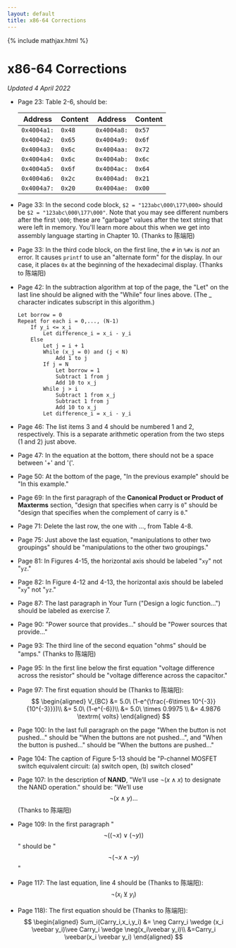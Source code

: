 ```yaml
---
layout: default
title: x86-64 Corrections
---
```

{% include mathjax.html %}
# x86-64 Corrections

*Updated 4 April 2022*

- Page 23: Table 2-6, should be:
    
    |   Address   | Content |   Address    | Content |
    | ----------- | ------- | ------------ | ------- |
    | `0x4004a1:` | `0x48`  | `0x4004a8:`  | `0x57`  |
    | `0x4004a2:` | `0x65`  | `0x4004a9:`  | `0x6f`  |
    | `0x4004a3:` | `0x6c`  | `0x4004aa:`  | `0x72`  |
    | `0x4004a4:` | `0x6c`  | `0x4004ab:`  | `0x6c`  |
    | `0x4004a5:` | `0x6f`  | `0x4004ac:`  | `0x64`  |
    | `0x4004a6:` | `0x2c`  | `0x4004ad:`  | `0x21`  |
    | `0x4004a7:` | `0x20`  | `0x4004ae:`  | `0x00`  |
- Page 33: In the second code block, `$2 = "123abc\000\177\000>` should be `$2 = "123abc\000\177\000"`. Note that you may see different numbers after the first `\000`; these are "garbage" values after the text string that were left in memory. You'll learn more about this when we get into assembly language starting in Chapter 10. (Thanks to 陈端阳)
- Page 33: In the third code block, on the first line, the `#` in `%#x` is *not* an error. It causes `printf` to use an "alternate form" for the display. In our case, it places `0x` at the beginning of the hexadecimal display. (Thanks to 陈端阳)
- Page 42: In the subtraction algorithm at top of the page, the "Let" on the last line should be aligned with the "While" four lines above. (The _ character indicates subscript in this algorithm.)
    ```
    Let borrow = 0
    Repeat for each i = 0,..., (N-1)
        If y_i <= x_i
            Let difference_i = x_i - y_i
        Else
            Let j = i + 1
            While (x_j = 0) and (j < N)
                Add 1 to j
            If j = N
                Let borrow = 1
                Subtract 1 from j
                Add 10 to x_j
            While j > i
                Subtract 1 from x_j
                Subtract 1 from j
                Add 10 to x_j
            Let difference_i = x_i - y_i
    ```
- Page 46: The list items 3 and 4 should be numbered 1 and 2, respectively. This is a separate arithmetic operation from the two steps (1 and 2) just above.
- Page 47: In the equation at the bottom, there should not be a space between '+' and '('.
- Page 50: At the bottom of the page, "In the previous example" should be "In this example."
- Page 69: In the first paragraph of the **Canonical Product or Product of Maxterms** section, "design that specifies when carry is `0`" should be "design that specifies when the complement of carry is `0`."
- Page 71: Delete the last row, the one with ..., from Table 4-8.
- Page 75: Just above the last equation, "manipulations to other two groupings" should be "manipulations to the other two groupings."
- Page 81: In Figures 4-15, the horizontal axis should be labeled "`xy`" not "`yz`."
- Page 82: In Figure 4-12 and 4-13, the horizontal axis should be labeled "`xy`" not "`yz`."
- Page 87: The last paragraph in Your Turn ("Design a logic function...") should be labeled as exercise 7.
- Page 90: "Power source that provides..." should be "Power sources that provide..."
- Page 93: The third line of the second equation "ohms" should be "amps." (Thanks to 陈端阳)
- Page 95: In the first line below the first equation "voltage difference across the resistor" should be "voltage difference across the capacitor."
- Page 97: The first equation should be (Thanks to 陈端阳):
  $$
  \begin{aligned}
    V_{BC} &= 5.0\ (1-e^{\frac{-6\times 10^{-3}}{10^{-3}}})\\
           &= 5.0\ (1-e^{-6})\\
           &= 5.0\ \times 0.9975 \\
           &= 4.9876 \textrm{ volts}
  \end{aligned}
  $$
- Page 100: In the last full paragraph on the page "When the button is not pushed..." should be "When the buttons are not pushed...", and "When the button is pushed..." should be "When the buttons are pushed..."
- Page 104: The caption of Figure 5-13 should be "P-channel MOSFET switch equivalent circuit: (a) switch open, (b) switch closed"
- Page 107: In the description of **NAND**, "We’ll use $\neg(x \wedge x)$ to designate the NAND operation." should be: "We’ll use $$\neg(x \wedge y)...$$ (Thanks to 陈端阳)
- Page 109: In the first paragraph "$$\neg ((\neg x) \vee (\neg y))$$" should be "$$\neg (\neg x \wedge \neg y)$$"
- Page 117: The last equation, line 4 should be (Thanks to 陈端阳): $$\neg(x_i \veebar y_i)$$
- Page 118): The first equation should be (Thanks to 陈端阳):
  $$
  \begin{aligned}
    Sum_i(Carry_i,x_i,y_i) &= \neg Carry_i \wedge (x_i \veebar y_i)\vee Carry_i \wedge \neg(x_i\veebar y_i)\\
                           &=Carry_i \veebar(x_i \veebar y_i)
  \end{aligned}
  $$

  
